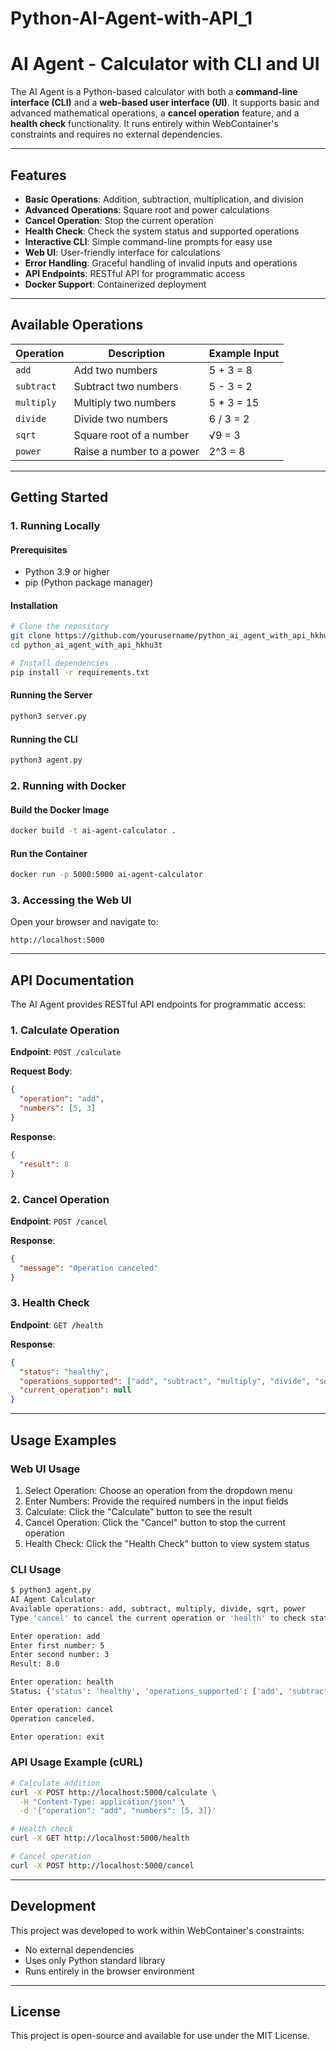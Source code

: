 # Python-AI-Agent-with-API_1

# AI Agent - Calculator with CLI and UI

The AI Agent is a Python-based calculator with both a **command-line interface (CLI)** and a **web-based user interface (UI)**. It supports basic and advanced mathematical operations, a **cancel operation** feature, and a **health check** functionality. It runs entirely within WebContainer's constraints and requires no external dependencies.

---

## Features

- **Basic Operations**: Addition, subtraction, multiplication, and division
- **Advanced Operations**: Square root and power calculations
- **Cancel Operation**: Stop the current operation
- **Health Check**: Check the system status and supported operations
- **Interactive CLI**: Simple command-line prompts for easy use
- **Web UI**: User-friendly interface for calculations
- **Error Handling**: Graceful handling of invalid inputs and operations
- **API Endpoints**: RESTful API for programmatic access
- **Docker Support**: Containerized deployment

---

## Available Operations

| Operation  | Description                     | Example Input       |
|------------|---------------------------------|---------------------|
| `add`      | Add two numbers                 | 5 + 3 = 8           |
| `subtract` | Subtract two numbers            | 5 - 3 = 2           |
| `multiply` | Multiply two numbers            | 5 * 3 = 15          |
| `divide`   | Divide two numbers              | 6 / 3 = 2           |
| `sqrt`     | Square root of a number         | √9 = 3              |
| `power`    | Raise a number to a power       | 2^3 = 8             |

---

## Getting Started

### 1. Running Locally

#### Prerequisites
- Python 3.9 or higher
- pip (Python package manager)

#### Installation
```bash
# Clone the repository
git clone https://github.com/yourusername/python_ai_agent_with_api_hkhu3t.git
cd python_ai_agent_with_api_hkhu3t

# Install dependencies
pip install -r requirements.txt
```

#### Running the Server
```bash
python3 server.py
```

#### Running the CLI
```bash
python3 agent.py
```

### 2. Running with Docker

#### Build the Docker Image
```bash
docker build -t ai-agent-calculator .
```

#### Run the Container
```bash
docker run -p 5000:5000 ai-agent-calculator
```

### 3. Accessing the Web UI
Open your browser and navigate to:
```
http://localhost:5000
```

---

## API Documentation

The AI Agent provides RESTful API endpoints for programmatic access:

### 1. Calculate Operation
**Endpoint**: `POST /calculate`

**Request Body**:
```json
{
  "operation": "add",
  "numbers": [5, 3]
}
```

**Response**:
```json
{
  "result": 8
}
```

### 2. Cancel Operation
**Endpoint**: `POST /cancel`

**Response**:
```json
{
  "message": "Operation canceled"
}
```

### 3. Health Check
**Endpoint**: `GET /health`

**Response**:
```json
{
  "status": "healthy",
  "operations_supported": ["add", "subtract", "multiply", "divide", "sqrt", "power"],
  "current_operation": null
}
```

---

## Usage Examples

### Web UI Usage
1. Select Operation: Choose an operation from the dropdown menu
2. Enter Numbers: Provide the required numbers in the input fields
3. Calculate: Click the "Calculate" button to see the result
4. Cancel Operation: Click the "Cancel" button to stop the current operation
5. Health Check: Click the "Health Check" button to view system status

### CLI Usage
```bash
$ python3 agent.py
AI Agent Calculator
Available operations: add, subtract, multiply, divide, sqrt, power
Type 'cancel' to cancel the current operation or 'health' to check status.

Enter operation: add
Enter first number: 5
Enter second number: 3
Result: 8.0

Enter operation: health
Status: {'status': 'healthy', 'operations_supported': ['add', 'subtract', 'multiply', 'divide', 'sqrt', 'power'], 'current_operation': 'add'}

Enter operation: cancel
Operation canceled.

Enter operation: exit
```

### API Usage Example (cURL)
```bash
# Calculate addition
curl -X POST http://localhost:5000/calculate \
  -H "Content-Type: application/json" \
  -d '{"operation": "add", "numbers": [5, 3]}'

# Health check
curl -X GET http://localhost:5000/health

# Cancel operation
curl -X POST http://localhost:5000/cancel
```

---

## Development

This project was developed to work within WebContainer's constraints:
- No external dependencies
- Uses only Python standard library
- Runs entirely in the browser environment

---

## License

This project is open-source and available for use under the MIT License.
